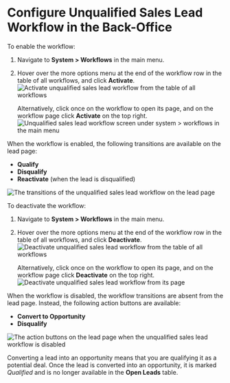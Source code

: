 <a id="system-workflows-unqualified-sales-lead-workflow"></a>

# Configure Unqualified Sales Lead Workflow in the Back-Office

<!-- begin -->

To enable the workflow:

1. Navigate to **System > Workflows** in the main menu.
2. Hover over the more options menu at the end of the workflow row in the table of all workflows, and click <i class="fa fa-check fa-lg" aria-hidden="true"></i> **Activate**.
   ![Activate unqualified sales lead workflow from the table of all workflows](user/img/system/workflows/unqualified_sales_lead_activate_from_grid.png)

   Alternatively, click once on the workflow to open its page, and on the workflow page click <i class="fa fa-check fa-lg" aria-hidden="true"></i> **Activate** on the top right.
   ![Unqualified sales lead workflow screen under system > workflows in the main menu](user/img/system/workflows/unqualified_sales_lead_wf.png)

When the workflow is enabled, the following transitions are available on the lead page:

* **Qualify**
* **Disqualify**
* **Reactivate** (when the lead is disqualified)

![The transitions of the unqualified sales lead workflow on the lead page](user/img/system/workflows/unqualified_sales_lead_activated_lead_page.png)

To deactivate the workflow:

1. Navigate to **System > Workflows** in the main menu.
2. Hover over the more options menu at the end of the workflow row in the table of all workflows, and click <i class="fa fa-times fa-lg" aria-hidden="true"></i> **Deactivate**.
   ![Deactivate unqualified sales lead workflow from the table of all workflows](user/img/system/workflows/unqualified_sales_lead_deactivate_from_grid.png)

   Alternatively, click once on the workflow to open its page, and on the workflow page click <i class="fa fa-times fa-lg" aria-hidden="true"></i> **Deactivate** on the top right.
   ![Deactivate unqualified sales lead workflow from its page](user/img/system/workflows/deactivate_unqualified_sales_lead_workflow_wf_page.png)

When the workflow is disabled, the workflow transitions are absent from the lead page. Instead, the following action buttons are available:

* **Convert to Opportunity**
* **Disqualify**

![The action buttons on the lead page when the unqualified sales lead workflow is disabled](user/img/system/workflows/unqualified_sales_lead_disabled_lead_page.png)

Converting a lead into an opportunity means that you are qualifying it as a potential deal. Once the lead is converted into an opportunity, it is marked *Qualified* and is no longer available in the **Open Leads** table.

<!-- finish -->
<!-- fa-bars = fa-navicon -->
<!-- Ic Tiles is used as Set As Default in saved views, and as tiles in display layout options -->
<!-- IcPencil refers to Rename in Commerce and Inline Editing in CRM -->
<!-- Check mark in the square. -->
<!-- SortDesc is also used as drop-down arrow -->
